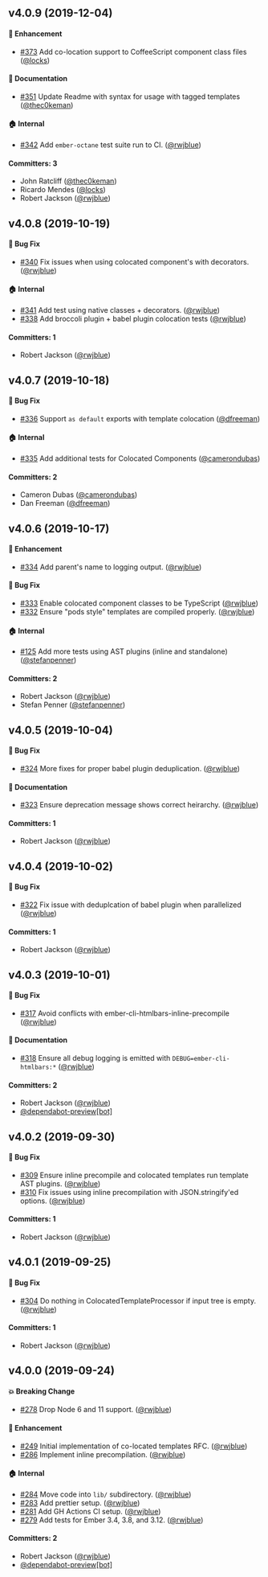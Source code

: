 ## v4.0.9 (2019-12-04)

#### :rocket: Enhancement
* [#373](https://github.com/ember-cli/ember-cli-htmlbars/pull/373) Add co-location support to CoffeeScript component class files ([@locks](https://github.com/locks))

#### :memo: Documentation
* [#351](https://github.com/ember-cli/ember-cli-htmlbars/pull/351) Update Readme with syntax for usage with tagged templates ([@thec0keman](https://github.com/thec0keman))

#### :house: Internal
* [#342](https://github.com/ember-cli/ember-cli-htmlbars/pull/342) Add `ember-octane` test suite run to CI. ([@rwjblue](https://github.com/rwjblue))

#### Committers: 3
- John Ratcliff ([@thec0keman](https://github.com/thec0keman))
- Ricardo Mendes ([@locks](https://github.com/locks))
- Robert Jackson ([@rwjblue](https://github.com/rwjblue))

## v4.0.8 (2019-10-19)

#### :bug: Bug Fix
* [#340](https://github.com/ember-cli/ember-cli-htmlbars/pull/340) Fix issues when using colocated component's with decorators. ([@rwjblue](https://github.com/rwjblue))

#### :house: Internal
* [#341](https://github.com/ember-cli/ember-cli-htmlbars/pull/341) Add test using native classes + decorators. ([@rwjblue](https://github.com/rwjblue))
* [#338](https://github.com/ember-cli/ember-cli-htmlbars/pull/338) Add broccoli plugin + babel plugin colocation tests ([@rwjblue](https://github.com/rwjblue))

#### Committers: 1
- Robert Jackson ([@rwjblue](https://github.com/rwjblue))

## v4.0.7 (2019-10-18)

#### :bug: Bug Fix
* [#336](https://github.com/ember-cli/ember-cli-htmlbars/pull/336) Support `as default` exports with template colocation ([@dfreeman](https://github.com/dfreeman))

#### :house: Internal
* [#335](https://github.com/ember-cli/ember-cli-htmlbars/pull/335) Add additional tests for Colocated Components ([@camerondubas](https://github.com/camerondubas))

#### Committers: 2
- Cameron Dubas ([@camerondubas](https://github.com/camerondubas))
- Dan Freeman ([@dfreeman](https://github.com/dfreeman))

## v4.0.6 (2019-10-17)

#### :rocket: Enhancement
* [#334](https://github.com/ember-cli/ember-cli-htmlbars/pull/334) Add parent's name to logging output. ([@rwjblue](https://github.com/rwjblue))

#### :bug: Bug Fix
* [#333](https://github.com/ember-cli/ember-cli-htmlbars/pull/333) Enable colocated component classes to be TypeScript ([@rwjblue](https://github.com/rwjblue))
* [#332](https://github.com/ember-cli/ember-cli-htmlbars/pull/332) Ensure "pods style" templates are compiled properly. ([@rwjblue](https://github.com/rwjblue))

#### :house: Internal
* [#125](https://github.com/ember-cli/ember-cli-htmlbars/pull/125) Add more tests using AST plugins (inline and standalone) ([@stefanpenner](https://github.com/stefanpenner))

#### Committers: 2
- Robert Jackson ([@rwjblue](https://github.com/rwjblue))
- Stefan Penner ([@stefanpenner](https://github.com/stefanpenner))

## v4.0.5 (2019-10-04)

#### :bug: Bug Fix
* [#324](https://github.com/ember-cli/ember-cli-htmlbars/pull/324) More fixes for proper babel plugin deduplication. ([@rwjblue](https://github.com/rwjblue))

#### :memo: Documentation
* [#323](https://github.com/ember-cli/ember-cli-htmlbars/pull/323) Ensure deprecation message shows correct heirarchy. ([@rwjblue](https://github.com/rwjblue))

#### Committers: 1
- Robert Jackson ([@rwjblue](https://github.com/rwjblue))

## v4.0.4 (2019-10-02)

#### :bug: Bug Fix
* [#322](https://github.com/ember-cli/ember-cli-htmlbars/pull/322) Fix issue with deduplcation of babel plugin when parallelized ([@rwjblue](https://github.com/rwjblue))

#### Committers: 1
- Robert Jackson ([@rwjblue](https://github.com/rwjblue))

## v4.0.3 (2019-10-01)

#### :bug: Bug Fix
* [#317](https://github.com/ember-cli/ember-cli-htmlbars/pull/317) Avoid conflicts with ember-cli-htmlbars-inline-precompile ([@rwjblue](https://github.com/rwjblue))

#### :memo: Documentation
* [#318](https://github.com/ember-cli/ember-cli-htmlbars/pull/318) Ensure all debug logging is emitted with `DEBUG=ember-cli-htmlbars:*` ([@rwjblue](https://github.com/rwjblue))

#### Committers: 2
- Robert Jackson ([@rwjblue](https://github.com/rwjblue))
- [@dependabot-preview[bot]](https://github.com/apps/dependabot-preview)

## v4.0.2 (2019-09-30)

#### :bug: Bug Fix
* [#309](https://github.com/ember-cli/ember-cli-htmlbars/pull/309) Ensure inline precompile and colocated templates run template AST plugins. ([@rwjblue](https://github.com/rwjblue))
* [#310](https://github.com/ember-cli/ember-cli-htmlbars/pull/310) Fix issues using inline precompilation with JSON.stringify'ed options. ([@rwjblue](https://github.com/rwjblue))

#### Committers: 1
- Robert Jackson ([@rwjblue](https://github.com/rwjblue))

## v4.0.1 (2019-09-25)

#### :bug: Bug Fix
* [#304](https://github.com/ember-cli/ember-cli-htmlbars/pull/304) Do nothing in ColocatedTemplateProcessor if input tree is empty. ([@rwjblue](https://github.com/rwjblue))

#### Committers: 1
- Robert Jackson ([@rwjblue](https://github.com/rwjblue))

## v4.0.0 (2019-09-24)

#### :boom: Breaking Change
* [#278](https://github.com/ember-cli/ember-cli-htmlbars/pull/278) Drop Node 6 and 11 support. ([@rwjblue](https://github.com/rwjblue))

#### :rocket: Enhancement
* [#249](https://github.com/ember-cli/ember-cli-htmlbars/pull/249) Initial implementation of co-located templates RFC. ([@rwjblue](https://github.com/rwjblue))
* [#286](https://github.com/ember-cli/ember-cli-htmlbars/pull/286) Implement inline precompilation. ([@rwjblue](https://github.com/rwjblue))

#### :house: Internal
* [#284](https://github.com/ember-cli/ember-cli-htmlbars/pull/284) Move code into `lib/` subdirectory. ([@rwjblue](https://github.com/rwjblue))
* [#283](https://github.com/ember-cli/ember-cli-htmlbars/pull/283) Add prettier setup. ([@rwjblue](https://github.com/rwjblue))
* [#281](https://github.com/ember-cli/ember-cli-htmlbars/pull/281) Add GH Actions CI setup. ([@rwjblue](https://github.com/rwjblue))
* [#279](https://github.com/ember-cli/ember-cli-htmlbars/pull/279) Add tests for Ember 3.4, 3.8, and 3.12. ([@rwjblue](https://github.com/rwjblue))

#### Committers: 2
- Robert Jackson ([@rwjblue](https://github.com/rwjblue))
- [@dependabot-preview[bot]](https://github.com/apps/dependabot-preview)

